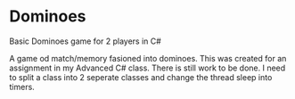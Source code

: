 # Dominoes
Basic Dominoes game for 2 players in C#

A game od match/memory fasioned into dominoes. This was created for an assignment in my Advanced C# class. 
There is still work to be done. I need to split a class into 2 seperate classes and change the thread sleep into timers.
